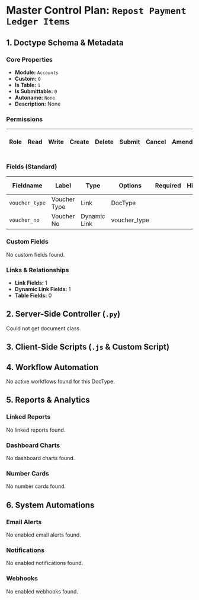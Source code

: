 # Master Control Plan: `Repost Payment Ledger Items`

## 1. Doctype Schema & Metadata

### Core Properties
- **Module:** `Accounts`
- **Custom:** `0`
- **Is Table:** `1`
- **Is Submittable:** `0`
- **Autoname:** `None`
- **Description:** None

### Permissions
| Role | Read | Write | Create | Delete | Submit | Cancel | Amend | Report | Import | Export | Print | Email | Share | Set User Perms |
|---|---|---|---|---|---|---|---|---|---|---|---|---|---|---|


### Fields (Standard)
| Fieldname | Label | Type | Options | Required | Hidden | Read Only | Default | Description |
|---|---|---|---|---|---|---|---|---|
| `voucher_type` | Voucher Type | Link | DocType |  |  |  | None | None |
| `voucher_no` | Voucher No | Dynamic Link | voucher_type |  |  |  | None | None |


### Custom Fields
No custom fields found.


### Links & Relationships
- **Link Fields:** 1
- **Dynamic Link Fields:** 1
- **Table Fields:** 0

## 2. Server-Side Controller (`.py`)
Could not get document class.


## 3. Client-Side Scripts (`.js` & Custom Script)




## 4. Workflow Automation
No active workflows found for this DocType.


## 5. Reports & Analytics
### Linked Reports
No linked reports found.


### Dashboard Charts
No dashboard charts found.


### Number Cards
No number cards found.


## 6. System Automations
### Email Alerts
No enabled email alerts found.


### Notifications
No enabled notifications found.


### Webhooks
No enabled webhooks found.
